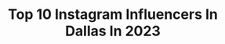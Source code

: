 ---
title: Top 10 Instagram Influencers In Dallas In 2023
description: >-
  Find top Instagram influencers in Dallas in 2023. Most popular hashtags: #dallas #dallasblogger #ad.
platform: Instagram
hits: 2665
text_top: Identify the best Instagram influencers on inBeat.
text_bottom: Our database holds 2665 Instagram influencers like this in Dallas, United States for you to connect with.
profiles:
  - username: "samoyed_puppy_dallas"
    fullname: >-
      Dallas
    bio: >-
      My name is Dallas and I only *think* I'm in charge, just like my namesake Captain Arthur Dallas formerly of the USCSS Nostromo Nickname KM floofs
    location: "United States"
    followers: 32789
    engagement: 228
    commentsToLikes: 0.028555
    id: ck9hbbrd9g6k70j784st1yuz6
    verified: false
    hashtags: "#clingy"
  - username: "zblomberg"
    fullname: >-
      Zach Blomberg
    bio: >-
      |Dallas|
    location: "United States"
    followers: 2291
    engagement: 1775
    commentsToLikes: 0.029584
    id: ck5hodesxpd9j0i11gl8e5331
    verified: false
    hashtags: "#blackouttuesday"
  - username: "turtlecreeklane"
    fullname: >-
      Turtle Creek Lane
    bio: >-
      👱🏻‍♀️Jen: Wife & Mom of 5 🏡Strengthening home & family 🎉”The decorating lady from Dallas” 💕Stories👉Everyday Life 😂 👇Follow for Decor Inspo 📍#TX
    location: "United States"
    followers: 938466
    engagement: 517
    commentsToLikes: 0.021211
    id: ckou92le3s0790j235hnp0yql
    verified: false
    hashtags: "#christmas2022, #walmart, #walmartpartner, #walmarthome"
  - username: "two_plaid_aprons"
    fullname: >-
      Mei & Kyong | Two Plaid Aprons
    bio: >-
      📍Dallas | 🔪 7+ years experience Michelin to Bakeries Making Asian #recipes you can enjoy at home! ⬇️ Printable Full Recipes and Tips
    location: "United States"
    followers: 265135
    engagement: 1608
    commentsToLikes: 0.029481
    id: cl0a66mmzcttj0i23emn68o4t
    verified: false
    hashtags: "#chineserecipe, #dinnerideas, #partyfood, #baking"
  - username: "osagoeshard"
    fullname: >-
      Osawaru Odighizuwa 🇳🇬
    bio: >-
      Good energy out, good energy in 503🌹 UCLA ALUM 🐻🏈 @dallascowboys DT🤠🏈 business inquiries contact - @samleaf
    location: "United States"
    followers: 36621
    engagement: 985
    commentsToLikes: 0.024634
    id: ckvri29i2dkmv0j23iaezewd6
    verified: false
    hashtags: "#jordanyear, #bigandtall, #onebone"
  - username: "datenight.dallas"
    fullname: >-
      Date Night Dallas | Food & Travel
    bio: >-
      ideas your next date night in dallas ✨ ✉️ contact@datenightdallas.com
    location: "United States"
    followers: 38777
    engagement: 363
    commentsToLikes: 0.081483
    id: ckzdjnefwccjy0j23ccefydgg
    verified: false
    hashtags: "#dallas, #datenight, #cocktails, #foodie"
  - username: "bobbysessions"
    fullname: >-
      Bobby Sessions
    bio: >-
      Young Legend from Dallas, Texas. My EP "I’d Rather Keep It To Myself” 🤐🤐🤐 Stream Below ⬇️⬇️⬇️
    location: "United States"
    followers: 27879
    engagement: 355
    commentsToLikes: 0.066484
    id: ck0w2dk2bntej0i19d6l2zs14
    verified: true
    hashtags: "#manifest, #younglegends, #idratherkeepitmyself, #coming2america"
  - username: "kxosborne"
    fullname: >-
      Katy Osborne
    bio: >-
      📍 Dallas 💌 team@kxosborne.com
    location: "United States"
    followers: 8675
    engagement: 290
    commentsToLikes: 0.008764
    id: ckapbis7v01750i78ihq1q5nn
    verified: false
    hashtags: "#explore, #ootd, #lifestyle, #dallas"
  - username: "jackiee__lopez"
    fullname: >-
      J a c k i e  L o p e z • Dallas Blogger
    bio: >-
      💌DM/EMAIL for Collaborations 📍DFW, TX #Lifestyle + #Fashion + #Motherhood #DallasBlogger+ #ContentCreator #fortworthblogger 🧿
    location: "United States"
    followers: 17856
    engagement: 279
    commentsToLikes: 0.136309
    id: ck0tznhp4r10b0i19wekrdxra
    verified: false
    hashtags: "#influencer, #dfwblogger, #datenight, #ad"
  - username: "brittanyardito"
    fullname: >-
      Brittany Ardito
    bio: >-
      Sharing what I love & what might help others. Health, Beauty & Dogs #dogsitter Follow my pups @texandrowdy 📍 Dallas, TX 📧 britsilver04@gmail.com
    location: "United States"
    followers: 10968
    engagement: 241
    commentsToLikes: 0.143385
    id: cl8balz1g3ddv0i235byjgofi
    verified: false
    hashtags: "#keto, #glutenfree, #texasinfluencer, #texturetuesday"
---